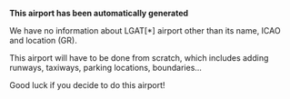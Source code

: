 **This airport has been automatically generated**

We have no information about LGAT[*] airport other than its name, ICAO and location (GR).

This airport will have to be done from scratch, which includes adding runways, taxiways, parking locations, boundaries...

Good luck if you decide to do this airport!
